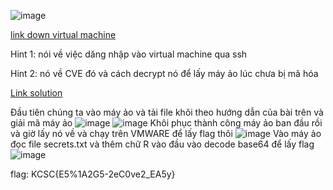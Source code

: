 ![image](https://github.com/hoanga2dtk68/KCSC-CTF2023/assets/110059218/8cb054de-edc0-4836-9108-07b5fd174d94)

[link down virtual machine](https://drive.google.com/file/d/1uOFf2TN2-y0_mnixzeWQ3q9OaK7WiLd-/view?usp=drivesdk)

Hint 1: nói về việc dăng nhập vào virtual machine qua ssh

Hint 2: nó về CVE đó và cách decrypt nó để lấy máy ảo lúc chưa bị mã hóa

[Link solution](https://www.cisa.gov/news-events/cybersecurity-advisories/aa23-039a)

Đầu tiên chúng ta vào máy ảo và tải file khôi theo hướng dẫn của bài trên và giải mã máy ảo
![image](https://github.com/hoanga2dtk68/KCSC-CTF2023/assets/110059218/615c9a89-018e-45a2-9873-5cd55623b291)
![image](https://github.com/hoanga2dtk68/KCSC-CTF2023/assets/110059218/9de4d8e2-dad0-46b1-8703-0f154c4ff593)
Khôi phục thành công máy ảo ban đầu rồi và giờ lấy nó về và chạy trên VMWARE để  lấy flag thôi
![image](https://github.com/hoanga2dtk68/KCSC-CTF2023/assets/110059218/350e39a8-cdf8-420e-8804-cf82cf4d3919)
Vào máy ảo đọc file secrets.txt và thêm chữ R vào đầu vào decode base64 để lấy flag
![image](https://github.com/hoanga2dtk68/KCSC-CTF2023/assets/110059218/2b65a914-6890-41a1-8505-d0609aff751b)

flag: KCSC{E5%1A2G5-2eC0ve2_EA5y}
